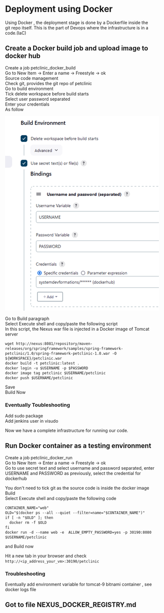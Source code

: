 # Deployment using Docker 
Using Docker , the deployment stage is done by a Dockerfile inside the  
git repo itself. This is the part of Devops where the infrastructure is in a code.(IaC)  

## Create a Docker build job and upload image to docker hub
Create a job petclinic_docker_build      
Go to New Item -> Enter a name -> Freestyle -> ok          
Source code management      
Check git, provides the git repo of petclinic   
Go to build environment  
Tick delete workspace before build starts  
Select user password separated   
Enter your credentials  
As follow 

![Bindings](screenshots/bindings_dockerhub.png)

Go to Build paragraph   
Select Execute shell and copy/paste the following script     
In this script, the Nexus war file is injected in a Docker image of Tomcat   server    
```shell script
wget http://nexus:8081/repository/maven-releases/org/springframework/samples/spring-framework-petclinic/1.0/spring-framework-petclinic-1.0.war -O ${WORKSPACE}/petclinic.war
docker build -t petclinic:latest .
docker login -u $USERNAME -p $PASSWORD
docker image tag petclinic $USERNAME/petclinic
docker push $USERNAME/petclinic
```
Save  
Build Now

### Eventually Toubleshooting 
Add sudo package   
Add jenkins user in visudo   

Now we have a complete infrastructure for running our code.  

## Run  Docker container as a testing environment 
Create a job petclinic_docker_run  
Go to New Item -> Enter a name -> Freestyle -> ok  
Go to use secret text and select username and password separated, enter USERNAME and PASSWORD
as previously, select the credential for dockerhub 
  
You don't need to tick git as the source code is inside the docker image  
Build  
Select Execute shell and copy/paste the following code  
```shell script
CONTAINER_NAME="web"
OLD="$(docker ps --all --quiet --filter=name="$CONTAINER_NAME")"
if [ -n "$OLD" ]; then
  docker rm -f $OLD
fi
docker run -d --name web -e  ALLOW_EMPTY_PASSWORD=yes -p 30190:8080 $USERNAME/petclinic
```
and Build now   

Hit a new tab in your browser and check   
```http://<ip_address_your_vm>:30190/petclinic```

### Troubleshooting 
Eventually add environment variable for tomcat-9 bitnami container , see docker logs file


## Got to file NEXUS_DOCKER_REGISTRY.md
